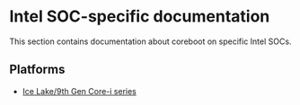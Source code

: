 # Intel SOC-specific documentation

This section contains documentation about coreboot on specific Intel SOCs.

## Platforms

- [Ice Lake/9th Gen Core-i series](icelake/index.md)
